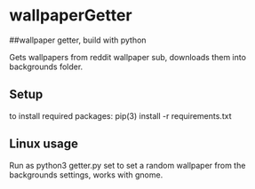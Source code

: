 # wallpaperGetter

##wallpaper getter, build with python

Gets wallpapers from reddit wallpaper sub, downloads them into backgrounds folder.

## Setup
to install required packages: pip(3) install -r requirements.txt

## Linux usage

Run as python3 getter.py set to set a random wallpaper from the backgrounds settings, works with gnome.
